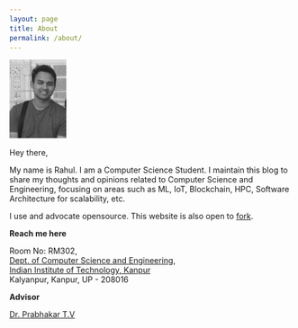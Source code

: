 ```yaml
---
layout: page
title: About
permalink: /about/
---
```

![Profile](static/img/prof1.jpg)

Hey there,

My name is Rahul. I am a Computer Science Student. I maintain this blog to share my thoughts and opinions related to Computer Science and Engineering, focusing on areas such as ML, IoT, Blockchain, HPC, Software Architecture for scalability, etc.

I use and advocate opensource. This website is also open to [fork](https://github.com/rahulrajpl/rahulrajpl.github.io). 


**Reach me here**

Room No: RM302,<br>
[Dept. of Computer Science and Engineering](http://www.cse.iitk.ac.in/),<br>
[Indian Institute of Technology, Kanpur](http://www.iitk.ac.in/)<br>
Kalyanpur, Kanpur, UP - 208016

**Advisor**

[Dr. Prabhakar T.V](https://www.cse.iitk.ac.in/users/tvp/)



    